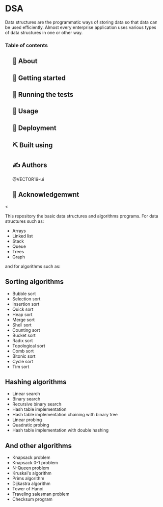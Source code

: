 # DSA
<p>Data structures are the programmatic ways of storing data so that data can be used efficiently. Almost every enterprise application uses various types of data structures in one or other way.</p>
<h3>Table of contents</h3>
 <ul>
<h2>🧐 About</h2>
<h2>🏁 Getting started</h2>
<h2>🔧 Running the tests</h2>
<h2>🎈 Usage</h2>
<h2>🚀 Deployment</h2>
<h2>⛏️ Built using</h2>
<h2>✍️ Authors</h2>
@VECTOR19-ui
<h2>🎉 Acknowledgemwnt</h2> 
</ul><
<p>This repository  the basic data structures and algorithms programs. For data structures such as:</p>
<ul>
<li>Arrays</li>
<li>Linked list</li>
<li>Stack</li>
<li>Queue</li>
<li>Trees</li>
<li>Graph</li>
</ul>
<p>and for algorithms such as:</p>
<h2>Sorting algorithms</h2>
 <ul>
  <li>Bubble sort</li>
  <li>Selection sort</li>
  <li>Insertion sort</li>
  <li>Quick sort</li>
  <li>Heap sort</li>
  <li>Merge sort</li> 
  <li>Shell sort</li>
  <li>Counting sort</li>
  <li>Bucket sort</li>
  <li>Radix sort</li> 
  <li>Topological sort</li>
  <li>Comb sort</li>
  <li>Bitonic sort</li>
  <li>Cycle sort</li>
  <li>Tim sort</li>
 </ul>
<h2>Hashing algorithms</h2>
<ul>
  <li>Linear search</li>
  <li>Binary search</li> 
  <li>Recursive binary search</li> 
  <li>Hash table implementation</li>
  <li>Hash table implementation chaining with binary tree</li>
  <li>Linear probing</li>
  <li>Quadratic probing</li> 
  <li>Hash table implementation with double hashing</li>
 </ul>
<h2>And other algorithms</h2>
<ul>
  <li>Knapsack problem</li> 
  <li>Knapsack 0-1 problem</li>
  <li>N-Queen problem</li>
  <li>Kruskal's algorithm</li>
  <li>Prims algorithm</li>
  <li>Dijkastra algorithm</li>
  <li>Tower of Hanoi</li> 
  <li>Traveling salesman problem</li>
  <li>Checksum program</li>
</ul>
